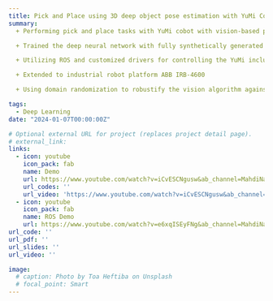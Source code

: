 ```yaml
---
title: Pick and Place using 3D deep object pose estimation with YuMi Cobot
summary: 
  + Performing pick and place tasks with YuMi cobot with vision-based perception in the loop

  + Trained the deep neural network with fully synthetically generated data and labels using Isaac Sim

  + Utilizing ROS and customized drivers for controlling the YuMi including the end effectors

  + Extended to industrial robot platform ABB IRB-4600 

  + Using domain randomization to robustify the vision algorithm against edge cases including change of lighting, texture, color and etc.

tags:
  - Deep Learning
date: "2024-01-07T00:00:00Z"

# Optional external URL for project (replaces project detail page).
# external_link: 
links:
  - icon: youtube
    icon_pack: fab
    name: Demo
    url: https://www.youtube.com/watch?v=iCvESCNgusw&ab_channel=MahdiNaddaf
    url_codes: ''
    url_video: 'https://www.youtube.com/watch?v=iCvESCNgusw&ab_channel=MahdiNaddaf'
  - icon: youtube
    icon_pack: fab
    name: ROS Demo
    url: https://www.youtube.com/watch?v=e6xqISEyFNg&ab_channel=MahdiNaddaf
url_code: ''
url_pdf: ''
url_slides: ''
url_video: ''

image:
  # caption: Photo by Toa Heftiba on Unsplash
  # focal_point: Smart
---
```


